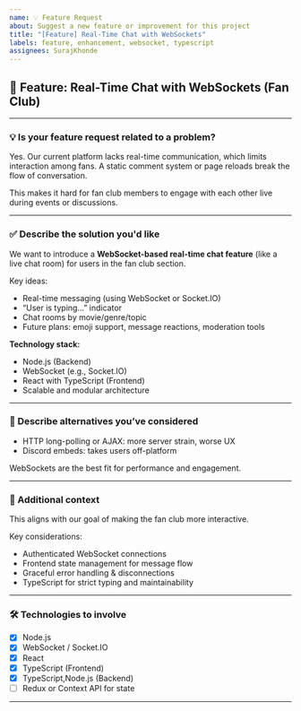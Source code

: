 ```yaml
---
name: 💡 Feature Request
about: Suggest a new feature or improvement for this project
title: "[Feature] Real-Time Chat with WebSockets"
labels: feature, enhancement, websocket, typescript
assignees: SurajKhonde
---
```


## 💬 Feature: Real-Time Chat with WebSockets (Fan Club)

---

### 💡 Is your feature request related to a problem?

Yes. Our current platform lacks real-time communication, which limits interaction among fans. A static comment system or page reloads break the flow of conversation.

This makes it hard for fan club members to engage with each other live during events or discussions.

---

### ✅ Describe the solution you'd like

We want to introduce a **WebSocket-based real-time chat feature** (like a live chat room) for users in the fan club section.

Key ideas:
- Real-time messaging (using WebSocket or Socket.IO)
- “User is typing...” indicator
- Chat rooms by movie/genre/topic
- Future plans: emoji support, message reactions, moderation tools

**Technology stack:**
- Node.js (Backend)
- WebSocket (e.g., Socket.IO)
- React with TypeScript (Frontend)
- Scalable and modular architecture

---

### 🔄 Describe alternatives you’ve considered

- HTTP long-polling or AJAX: more server strain, worse UX
- Discord embeds: takes users off-platform

WebSockets are the best fit for performance and engagement.

---

### 📎 Additional context

This aligns with our goal of making the fan club more interactive.

Key considerations:
- Authenticated WebSocket connections
- Frontend state management for message flow
- Graceful error handling & disconnections
- TypeScript for strict typing and maintainability

---

### 🛠 Technologies to involve

- [x] Node.js
- [x] WebSocket / Socket.IO
- [x] React
- [x] TypeScript (Frontend)
- [x] TypeScript,Node.js (Backend)
- [ ] Redux or Context API for state

---

